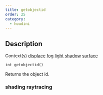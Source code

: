 ```yaml
---
title: getobjectid
order: 25
category:
  - houdini
---
```


## Description

Context(s) [displace](../contexts/displace.html) [
fog](../contexts/fog.html) [light](../contexts/light.html) [
shadow](../contexts/shadow.html) [surface](../contexts/surface.html)

`int getobjectid()`

Returns the object id.

### shading raytracing
